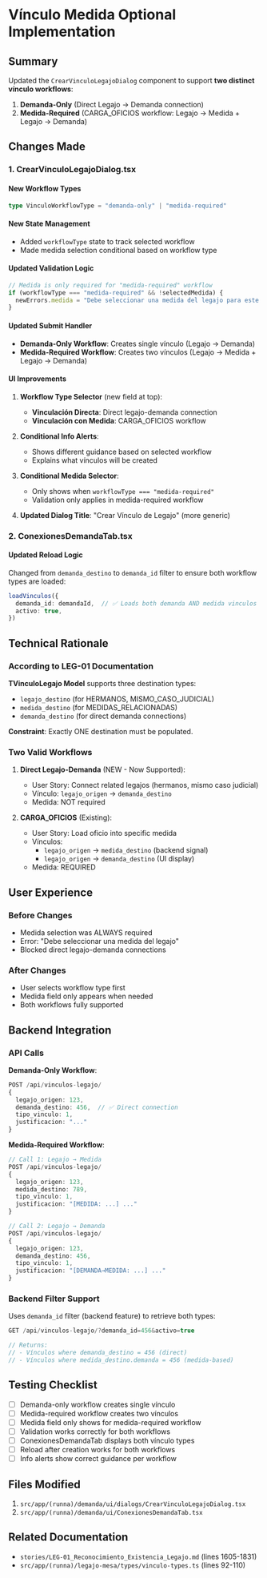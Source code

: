 # Vínculo Medida Optional Implementation

## Summary

Updated the `CrearVinculoLegajoDialog` component to support **two distinct vínculo workflows**:

1. **Demanda-Only** (Direct Legajo → Demanda connection)
2. **Medida-Required** (CARGA_OFICIOS workflow: Legajo → Medida + Legajo → Demanda)

## Changes Made

### 1. CrearVinculoLegajoDialog.tsx

#### New Workflow Types
```typescript
type VinculoWorkflowType = "demanda-only" | "medida-required"
```

#### New State Management
- Added `workflowType` state to track selected workflow
- Made medida selection conditional based on workflow type

#### Updated Validation Logic
```typescript
// Medida is only required for "medida-required" workflow
if (workflowType === "medida-required" && !selectedMedida) {
  newErrors.medida = "Debe seleccionar una medida del legajo para este tipo de vínculo"
}
```

#### Updated Submit Handler
- **Demanda-Only Workflow**: Creates single vínculo (Legajo → Demanda)
- **Medida-Required Workflow**: Creates two vínculos (Legajo → Medida + Legajo → Demanda)

#### UI Improvements
1. **Workflow Type Selector** (new field at top):
   - **Vinculación Directa**: Direct legajo-demanda connection
   - **Vinculación con Medida**: CARGA_OFICIOS workflow

2. **Conditional Info Alerts**:
   - Shows different guidance based on selected workflow
   - Explains what vínculos will be created

3. **Conditional Medida Selector**:
   - Only shows when `workflowType === "medida-required"`
   - Validation only applies in medida-required workflow

4. **Updated Dialog Title**: "Crear Vínculo de Legajo" (more generic)

### 2. ConexionesDemandaTab.tsx

#### Updated Reload Logic
Changed from `demanda_destino` to `demanda_id` filter to ensure both workflow types are loaded:

```typescript
loadVinculos({
  demanda_id: demandaId,  // ✅ Loads both demanda AND medida vinculos
  activo: true,
})
```

## Technical Rationale

### According to LEG-01 Documentation

**TVinculoLegajo Model** supports three destination types:
- `legajo_destino` (for HERMANOS, MISMO_CASO_JUDICIAL)
- `medida_destino` (for MEDIDAS_RELACIONADAS)
- `demanda_destino` (for direct demanda connections)

**Constraint**: Exactly ONE destination must be populated.

### Two Valid Workflows

1. **Direct Legajo-Demanda** (NEW - Now Supported):
   - User Story: Connect related legajos (hermanos, mismo caso judicial)
   - Vínculo: `legajo_origen` → `demanda_destino`
   - Medida: NOT required

2. **CARGA_OFICIOS** (Existing):
   - User Story: Load oficio into specific medida
   - Vínculos:
     - `legajo_origen` → `medida_destino` (backend signal)
     - `legajo_origen` → `demanda_destino` (UI display)
   - Medida: REQUIRED

## User Experience

### Before Changes
- Medida selection was ALWAYS required
- Error: "Debe seleccionar una medida del legajo"
- Blocked direct legajo-demanda connections

### After Changes
- User selects workflow type first
- Medida field only appears when needed
- Both workflows fully supported

## Backend Integration

### API Calls

**Demanda-Only Workflow**:
```typescript
POST /api/vinculos-legajo/
{
  legajo_origen: 123,
  demanda_destino: 456,  // ✅ Direct connection
  tipo_vinculo: 1,
  justificacion: "..."
}
```

**Medida-Required Workflow**:
```typescript
// Call 1: Legajo → Medida
POST /api/vinculos-legajo/
{
  legajo_origen: 123,
  medida_destino: 789,
  tipo_vinculo: 1,
  justificacion: "[MEDIDA: ...] ..."
}

// Call 2: Legajo → Demanda
POST /api/vinculos-legajo/
{
  legajo_origen: 123,
  demanda_destino: 456,
  tipo_vinculo: 1,
  justificacion: "[DEMANDA→MEDIDA: ...] ..."
}
```

### Backend Filter Support

Uses `demanda_id` filter (backend feature) to retrieve both types:
```typescript
GET /api/vinculos-legajo/?demanda_id=456&activo=true

// Returns:
// - Vínculos where demanda_destino = 456 (direct)
// - Vínculos where medida_destino.demanda = 456 (medida-based)
```

## Testing Checklist

- [ ] Demanda-only workflow creates single vínculo
- [ ] Medida-required workflow creates two vínculos
- [ ] Medida field only shows for medida-required workflow
- [ ] Validation works correctly for both workflows
- [ ] ConexionesDemandaTab displays both vínculo types
- [ ] Reload after creation works for both workflows
- [ ] Info alerts show correct guidance per workflow

## Files Modified

1. `src/app/(runna)/demanda/ui/dialogs/CrearVinculoLegajoDialog.tsx`
2. `src/app/(runna)/demanda/ui/ConexionesDemandaTab.tsx`

## Related Documentation

- `stories/LEG-01_Reconocimiento_Existencia_Legajo.md` (lines 1605-1831)
- `src/app/(runna)/legajo-mesa/types/vinculo-types.ts` (lines 92-110)
